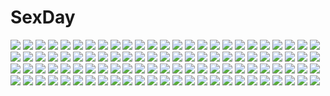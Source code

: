 # SexDay
![](https://konachan.com/jpeg/58a397668b2cc76be4656eba76af3935/Konachan.com%20-%20250177%20barefoot%20blue_eyes%20blue_hair%20bow%20cirno%20dress%20dtvisu%20fairy%20flowers%20popsicle%20short_hair%20third-party_edit%20touhou%20white%20wings.jpg)
![](https://konachan.com/image/be62ef0b2dafb951afb0bdbecd53ec7b/Konachan.com%20-%20284031%20animal_ears%20breasts%20cleavage%20necklace%20obaoba_%28monkeyix%29%20original%20ponytail%20thighhighs.jpg)
![](https://konachan.com/jpeg/fcb9f229977a6d4ce52e39fbd0a83e35/Konachan.com%20-%20169567%20black_hair%20blonde_hair%20blue_eyes%20brown_hair%20dress%20eren_jaeger%20group%20kurobara%20necklace%20open_shirt%20ribbons%20short_hair%20sleeping%20tears%20tie%20white.jpg)
![](https://konachan.com/image/c144324cbd4f58ab23607a3a458cbee8/Konachan.com%20-%2099200%20cierra%20red_hair%20riviera_the_promised_land%20thighhighs%20witch.jpg)
![](https://konachan.com/image/208394f27777f893ce914f7aeeb57665/Konachan.com%20-%2093378%20all_male%20kaito%20male%20vocaloid.jpg)
![](https://konachan.com/jpeg/e8f78be6a36f959ac072c8c9fce1af40/Konachan.com%20-%20198618%20blonde_hair%20blue_eyes%20braids%20breasts%20cleavage%20gray_hair%20hat%20lexington%20long_hair%20pantyhose%20saratoga%20suisai.%20thighhighs%20torn_clothes%20transparent.jpg)
![](https://konachan.com/image/657783f602a9355d93811efb6ed47165/Konachan.com%20-%2043615%20barefoot%20nude%20tenjouin_saki%20to_love_ru.jpg)
![](https://konachan.com/image/0aec8474632983c468aeea2c0b5ef5f2/Konachan.com%20-%20145785%20breasts%20brown_hair%20caitlyn%20choker%20cleavage%20collar%20dress%20gloves%20instant-ip%20league_of_legends%20red_eyes%20signed.jpg)
![](https://konachan.com/image/f926b0b1c38660ac4fa3ae3cd0de3ead/Konachan.com%20-%20151519%20bicolored_eyes%20chain%20chuunibyou_demo_koi_ga_shitai%21%20eyepatch%20hinata_sora%20school_uniform%20takanashi_rikka%20thighhighs.jpg)
![](https://konachan.com/image/e95eb1559dfb8b9c5f397c9e75bc82bb/Konachan.com%20-%2037666%20capcom%20dress%20elbow_gloves%20flowers%20gloves%20green_eyes%20hibiki_misora%20ishihara_yuuji%20nakashima_tokiko%20pantyhose%20red_hair%20rockman%20short_hair%20twintails.jpg)
![](https://konachan.com/image/3d191cc8e7aced1dc50744a7ec302bf7/Konachan.com%20-%20157006%20ryuusei_kiseki%20unisonshift.jpg)
![](https://konachan.com/image/a63344b4269b27a186f468e4d4d74869/Konachan.com%20-%20128935%20clouds%20kagamine_rin%20sky%20vocaloid%20wings.jpg)
![](https://konachan.com/image/6afbdda62ed0f0272409852abe62681a/Konachan.com%20-%2067462%20blonde_hair%20clannad%20headband%20purple_eyes%20sakagami_tomoyo.jpg)
![](https://konachan.com/jpeg/c468a447536d5abcc5cec79010973168/Konachan.com%20-%20229445%20ball%20bow%20dress%20earth%20kaname_madoka%20long_hair%20mahou_shoujo_madoka_magica%20pink_hair%20planet%20rimuu%20space%20stars%20twintails%20ultimate_madoka%20wings.jpg)
![](https://konachan.com/image/fc2f0fca7444f09235fcbd2a5fd116f0/Konachan.com%20-%2040551%20cage%20munyu.jpg)
![](https://konachan.com/image/85c8c3ec5abb1bc4eddaefa0cc26405e/Konachan.com%20-%20237866%20animal%20apple%20book%20bow%20building%20cake%20cat%20clouds%20crown%20dress%20drink%20flowers%20food%20fruit%20grass%20hat%20male%20mirror%20original%20petals%20rabbit%20rose%20sky%20tree%20water.jpg)
![](https://konachan.com/image/4d888b35b7e3157c40b820cf9549b9da/Konachan.com%20-%20167816%20bikini%20black_eyes%20black_hair%20braids%20breasts%20brown_eyes%20cleavage%20fang%20food%20gray_hair%20karo_karo%20long_hair%20navel%20original%20ponytail%20swimsuit%20water%20wink.jpg)
![](https://konachan.com/image/abb3d300755325bbd05327f4738b7fbc/Konachan.com%20-%2028274%20alice_parade%20breast_hold%20breasts%20bunnygirl%20futarimeno_alice%20game_cg%20long_hair%20pink_hair%20unisonshift%20usagi_luna_hatsujou.jpg)
![](https://konachan.com/image/b715d018b57cd6395c4fce8b6dbe8afd/Konachan.com%20-%20158416%20clouds%20grass%20isai_shizuka%20night%20original%20scenic%20signed%20silhouette%20sky%20stars.jpg)
![](https://konachan.com/image/d3bffe5adc2f82e2af8f8f9f0f261fb1/Konachan.com%20-%2081154%20ganondorf%20lack%20link_%28zelda%29%20male%20pointed_ears%20princess_zelda%20sheik%20sword%20the_legend_of_zelda%20weapon.jpg)
![](https://konachan.com/jpeg/b142f159d97192fc03e2dc6a3934d385/Konachan.com%20-%20184013%20bikini%20blush%20breast_hold%20breasts%20cleavage%20clochette%20game_cg%20hoshizaki_ouka%20long_hair%20oshiki_hitoshi%20sakigake_generation%20swimsuit.jpg)
![](https://konachan.com/image/e1e3758d8fca54adcdf43bac506e78dc/Konachan.com%20-%20142492%20amatsumi_sora_ni%20animal_ears%20blush%20fang%20inugami_honori%20nude%20onsen%20scan%20shintaro%20tobari_chisa%20towel%20water%20wet%20wink.jpg)
![](https://konachan.com/jpeg/e8c37a1e8da41984e3645ed385558d90/Konachan.com%20-%20185159%20animal%20bird%20enomoto_takane%20headphones%20instockee%20kagerou_project%20kokonose_haruka%20male%20school_uniform.jpg)
![](https://konachan.com/image/6e05932a5cb9f3d2896c321e96a7ff2b/Konachan.com%20-%2074365%20black_rock_shooter%20gun%20kuroi_mato%20weapon.jpg)
![](https://konachan.com/image/aecbbe32d22af22d09421e3f1fdcfe43/Konachan.com%20-%2042797%20lala_satalin_deviluke%20to_love_ru.jpg)
![](https://konachan.com/image/44b3794fde7c668284bcf247940af5ff/Konachan.com%20-%2096403%20apple%20blonde_hair%20cloudy.r%20flandre_scarlet%20food%20fruit%20hat%20red%20red_eyes%20thighhighs%20touhou%20vampire%20wings.jpg)
![](https://konachan.com/image/289ccaa6a5ccb965ff287fc22d6cf12e/Konachan.com%20-%208258%20furude_rika%20hanyuu%20higurashi_no_naku_koro_ni%20ryuuguu_rena%20sonozaki_shion.jpg)
![](https://konachan.com/image/f75a8a9d886c23167ec99bcd2bcb2133/Konachan.com%20-%2021126%20argentine%20dnangel%20sugisaki_yukiru.jpg)
![](https://konachan.com/image/c07f526bfc23643f3ed2e508a90d7600/Konachan.com%20-%206527%20louise_fran%C3%A7oise_le_blanc_de_la_valli%C3%A8re%20school_uniform%20zero_no_tsukaima.jpg)
![](https://konachan.com/jpeg/271333f4db9a8858d539110605331962/Konachan.com%20-%20207795%20ass%20fast-runner-2024%20kneehighs%20male%20penis%20pussy%20school_uniform%20sex%20uncensored%20underwear%20upskirt%20white.jpg)
![](https://konachan.com/image/0a16c3a405c8546b61f332f52e994fee/Konachan.com%20-%2044555%20christmas%20edomae_luna%20hat%20masa%20michishio_nagasumi%20santa_costume%20santa_hat%20seto_gouzaburou%20seto_no_hanayome%20seto_san%20snow%20thighhighs.jpg)
![](https://konachan.com/jpeg/743571de5b3ba98cc3a09d67d976b4d3/Konachan.com%20-%20173356%20aoi_kumiko%20black_eyes%20black_hair%20blush%20glasses%20original%20panties%20pantyhose%20school_uniform%20underwear%20white.jpg)
![](https://konachan.com/image/5bb89b84da7022740af2a89102790a3b/Konachan.com%20-%20201851%20blue_eyes%20fan%20japanese_clothes%20kousaka_honoka%20love_live%21_school_idol_project%20orange_hair%20tagme_%28artist%29.jpg)
![](https://konachan.com/image/274bca1cd61912d43d1bf5d761d49947/Konachan.com%20-%20276462%20apron%20blue_eyes%20blush%20bow%20brown_hair%20dress%20headdress%20kashiwagi_chisame%20long_hair%20maid%20original.jpg)
![](https://konachan.com/image/2f35e9eda3c4d32fde52c749f8137225/Konachan.com%20-%2085423%20choker%20dress%20flowers%20long_hair%20megurine_luka%20sonomura%20vocaloid.jpg)
![](https://konachan.com/image/5eb094e8d5ce6a2fd8aed9aee858d7a3/Konachan.com%20-%2037814%20close%20fang%20suzumiya_haruhi_no_yuutsu%20tsuruya.jpg)
![](https://konachan.com/image/14e060802354acaf4ee37db315b41ea0/Konachan.com%20-%20172300%20animal_ears%20blush%20catgirl%20noir_auslese%20panties%20pointed_ears%20purple_hair%20short_hair%20striped_panties%20tail%20thighhighs%20underwear%20yellow_eyes.jpg)
![](https://konachan.com/jpeg/192fc9358d7f41283aeec133bdf71fe0/Konachan.com%20-%2042735%20initial-g%20monochrome.jpg)
![](https://konachan.com/image/69f83679b2761a903c80cc0b81a991a5/Konachan.com%20-%20122361%20fate_testarossa%20mahou_shoujo_lyrical_nanoha%20matsuno_canel%20tagme%20takamachi_nanoha.jpg)
![](https://konachan.com/image/5f51fedfe5afaf636bed143de353145e/Konachan.com%20-%20268566%20blue_hair%20breasts%20hat%20hoodie%20island_%28game%29%20long_hair%20nipples%20no_bra%20nopan%20ohara_rinne%20open_shirt%20tenkuu_nozora%20thighhighs%20yellow_eyes.jpg)
![](https://konachan.com/image/8901f714b8a22c586f9a44a0ecf042f9/Konachan.com%20-%20136143%20black_hair%20blue_hair%20brook%20cigarette%20franky%20group%20gun%20hat%20necklace%20one_piece%20pirate%20sagatsune%20sanji%20skull%20smoking%20sunglasses%20sword%20usopp%20weapon.jpg)
![](https://konachan.com/image/c33df2d68da6095e63f87ccaf50464c3/Konachan.com%20-%2077009%20gun%20kirisame_marisa%20touhou%20weapon%20white%20witch.jpg)
![](https://konachan.com/image/f6323b0a53a55ac3c59e9288d18124e3/Konachan.com%20-%2013969%20front_wing%20jibril_seitenshi%20makai_tenshi_jibril%20manabe_rika.jpg)
![](https://konachan.com/image/9e0fc806ac5ce51b9a273029e4c2e185/Konachan.com%20-%2095664%20blonde_hair%20blue_eyes%20kagamine_len%20kagamine_rin%20len_append%20male%20rin_append%20short_hair%20vocaloid.jpg)
![](https://konachan.com/jpeg/bc347de4d646a0f9305b481516c90e17/Konachan.com%20-%20239807%20blush%20breast_hold%20breasts%20censored%20cum%20game_cg%20hulotte%20ikegami_akane%20long_hair%20nipples%20paizuri%20penis%20pink_eyes%20red_hair%20yagami_kanna.jpg)
![](https://konachan.com/jpeg/1a9053d5367b9aebf9b5ca72c6e962f1/Konachan.com%20-%20201547%20ayase_eri%20blonde_hair%20blue_eyes%20drink%20himemu%20love_live%21_school_idol_project%20ponytail.jpg)
![](https://konachan.com/image/ddd78258c015149285344f766e55f72b/Konachan.com%20-%20111828%20clouds%20dragon%20ganesagi%20original%20tree.jpg)
![](https://konachan.com/image/9ad1ef84fcddaa33b3fe192a913c1c3b/Konachan.com%20-%20304728%20animal%20building%20cat%20noba%20original%20scenic%20watermark.jpg)
![](https://konachan.com/image/ebb6522de34abeb76827c091dd474e53/Konachan.com%20-%2094334%20black_hair%20fushikawa_kokoro%20japanese_clothes%20kimono%20long_hair%20maji_de_watashi_ni_koi_shinasai%21%20purple_eyes.jpg)
![](https://konachan.com/image/bec76942d9b5099ca8a826be97217b93/Konachan.com%20-%208627%20saikano.jpg)
![](https://konachan.com/image/1092fa1609a186a0d2e9c8489b5a6c76/Konachan.com%20-%20208403%20ass%20blonde_hair%20breasts%20cameltoe%20dress%20green_eyes%20long_hair%20nipples%20no_bra%20open_shirt%20panties%20panty_pull%20sayori%20smile%20thighhighs%20underwear%20wings.jpg)
![](https://konachan.com/image/f55484a2bc889fd17bd0258925f13c6e/Konachan.com%20-%2027402%20azumanga_daioh%20kasuga_ayumu%20white.jpg)
![](https://konachan.com/image/06caa0a19b4be80884e2b462c25f44c7/Konachan.com%20-%20297093%20clouds%20kenzo_093%20long_hair%20original%20scenic%20skirt%20sky%20stars%20sunset%20train.jpg)
![](https://konachan.com/image/847fe1d64ea346093ce5648175c5daf7/Konachan.com%20-%20253269%20akashio%20animal%20bat%20black_hair%20blush%20book%20breasts%20candy%20cleavage%20cross%20food%20gloves%20halloween%20long_hair%20pumpkin%20skirt%20tail%20thighhighs%20wolfgirl.jpg)
![](https://konachan.com/image/8f0ee1e1b787fe916dbe86938f74a7a9/Konachan.com%20-%20281097%20black_eyes%20blue_eyes%20blue_hair%20brown_hair%20dress%20gloves%20green_eyes%20group%20hat%20idolmaster%20infukun%20long_hair%20pantyhose%20ponytail%20short_hair%20thighhighs.jpg)
![](https://konachan.com/image/a2d022dbdbf166891a21cec7699ea65f/Konachan.com%20-%20266251%20aqua_eyes%20black_hair%20bow%20japanese_clothes%20long_hair%20menreiki_%28onmyouji%29%20onmyouji%20petals%20sibyl.jpg)
![](https://konachan.com/image/496ed1ba402ba35299c6929e9ef169c6/Konachan.com%20-%20191236%20bell%20breasts%20christmas%20cleavage%20dodome-iro_mayonnaise%20green_hair%20hat%20kneehighs%20long_hair%20navel%20original%20red_eyes%20santa_costume%20santa_hat%20shorts%20snow.jpg)
![](https://konachan.com/jpeg/96d73b11680d6c67d06f05d827801ac3/Konachan.com%20-%20178818%20blue_hair%20breasts%20game_cg%20glace%20haneshiro_amane%20koishiki_manual%20long_hair%20nipples%20no_bra%20open_shirt%20panties%20purple_eyes%20saeki_nao%20underwear.jpg)
![](https://konachan.com/image/557a4911b662b2d6706c8d1708a33843/Konachan.com%20-%2063438%20favorite%20game_cg%20hoshizora_no_memoria%20tagme.jpg)
![](https://konachan.com/image/1bcc30e56fcddd75c03259f654fbdcb6/Konachan.com%20-%20236824%202girls%20akabane_%28zebrasmise%29%20animal%20bird%20blonde_hair%20boots%20bow%20fish%20original%20pantyhose%20penguin%20scarf%20yellow_eyes.jpg)
![](https://konachan.com/image/2e3a0ff363a80481217961ce4030144e/Konachan.com%20-%20105130%20apron%20hatsune_miku%20manya_%28mohu_is-mine%29%20twins%20vocaloid.jpg)
![](https://konachan.com/image/ed2d9d54ffa4c83d9eedc297f791bd35/Konachan.com%20-%20209482%20aqua_eyes%20bodysuit%20cameltoe%20elbow_gloves%20gloves%20jjjjjjj%20original%20pink_hair%20thighhighs%20wet.jpg)
![](https://konachan.com/image/d07fbc9cce4c91a3b92188f6a37c2cd2/Konachan.com%20-%20124590%20breasts%20dha%20goidou_yui%20kami_nomi_zo_shiru_sekai%20nipples%20nude.jpg)
![](https://konachan.com/image/8e1c8833f480484dd3c016b72ff73ee6/Konachan.com%20-%20299545%20brown_hair%20dungeon_and_fighter%20female_mage_%28dnf%29%20gun%20hat%20kie_%28wylee2212%29%20long_hair%20skirt%20stockings%20weapon%20witch%20witch_hat.jpg)
![](https://konachan.com/image/06bab564ea27af7c7983ec74ea20907b/Konachan.com%20-%20159638%20bicolored_eyes%20im_%28badmasa%29%20tatara_kogasa%20touhou%20umbrella.jpg)
![](https://konachan.com/image/90bc0edb01d6ee71ddc3cd363d7cec16/Konachan.com%20-%2099545%20bicolored_eyes%20blood%20mahou_shoujo_madoka_magica%20miki_sayaka%20signed%20sword%20tears%20weapon.jpg)
![](https://konachan.com/image/fbee065e51fea94355e5d86448928aa3/Konachan.com%20-%20236682%20clouds%20dark%20jpeg_artifacts%20landscape%20moon%20night%20original%20scenic%20sky%20tagme_%28artist%29.jpg)
![](https://konachan.com/image/502ea50d02e40660ec7d755c14a67d2a/Konachan.com%20-%20100437%20animal_ears%20bike_shorts%20catgirl%20cherry_blossoms%20flowers%20original%20pink_hair%20shorts%20tail.jpg)
![](https://konachan.com/jpeg/c14aa510afa5ca1fba1e66c6c7975975/Konachan.com%20-%20108043%20black_rock_shooter%20hatsune_miku%20kuroi_mato%20vocaloid.jpg)
![](https://konachan.com/image/cb1048afbae99e28711fa3f011c9229e/Konachan.com%20-%20166205%20black_hair%20blush%20bondage%20jpeg_artifacts%20kiira%20loli%20navel%20panties%20pink_eyes%20school_uniform%20skirt%20torn_clothes%20underboob%20underwear%20ushio_%28kancolle%29.jpg)
![](https://konachan.com/image/9878eec3ad6cd66718def998659a873b/Konachan.com%20-%2043518%202girls%20animal_ears%20candy%20catgirl%20chocolate%20maid%20original%20sayori%20shoujo_ai%20watermark.jpg)
![](https://konachan.com/image/7b41cd62783b3224b86f85496c35cbcd/Konachan.com%20-%20229756%20bubbles%20dark%20dress%20gray_hair%20leaves%20original%20sawana%20short_hair%20sleeping%20summer_dress%20underwater%20water.jpg)
![](https://konachan.com/jpeg/21772bc0f1d0baf1772dd60795c9cf7a/Konachan.com%20-%20149704%20bodysuit%20erect_nipples%20helgarose_von_falkenmayer%20ilfriede_von_feulner%20lunateresia_von_wizleben%20miyata_ao%20muv-luv_alternative%20skintight%20white.jpg)
![](https://konachan.com/image/0b6c08cb8777014ebd48089498ec9b89/Konachan.com%20-%20134976%20blue_eyes%20city%20fire%20green_hair%20gun%20hatsune_miku%20headphones%20long_hair%20necco%20skirt%20vocaloid%20weapon.jpg)
![](https://konachan.com/jpeg/f1614e559167414d077a4bdfad8e6774/Konachan.com%20-%20300560%20armor%20dark_souls%20dress%20elbow_gloves%20gloves%20gray_hair%20green_eyes%20headband%20hololive%20kinshi%20shirogane_noel%20short_hair%20thighhighs%20weapon%20zettai_ryouiki.jpg)
![](https://konachan.com/image/4f612a3c2b9bc9b234b1f1935aea19de/Konachan.com%20-%2067279%20kobayashi_yuji.jpg)
![](https://konachan.com/image/01ee1cd4eb3ce28624377b55071e3902/Konachan.com%20-%2010447%20beach%20ichimonji_mutsuki%20sanzein_yayoi%20swimsuit.jpg)
![](https://konachan.com/image/e8dfda05830d510509fac670d566f435/Konachan.com%20-%2039237%20macross%20macross_frontier%20male%20ranka_lee%20saotome_alto%20sheryl_nome.jpg)
![](https://konachan.com/image/5fc6e0d31ea81316b5c0ab9fc41fa2f9/Konachan.com%20-%2052933%20aria%20aria_the_natural.jpg)
![](https://konachan.com/jpeg/ff7b6bf45c20a7df949afbfdffcc70ce/Konachan.com%20-%20191712%20amagai_yukino%20breasts%20candysoft%20game_cg%20long_hair%20navel%20nipples%20nude%20purple_eyes%20purple_hair%20pussy%20third-party_edit%20tsuyokiss_next%20uncensored.jpg)
![](https://konachan.com/jpeg/e8237a4c26f7466b20df19870bc0e8db/Konachan.com%20-%20240623%20bell%20blush%20bow%20brown_eyes%20brown_hair%20christmas%20dress%20gloves%20hat%20ichihara_nina%20idolmaster%20pantyhose%20santa_costume%20santa_hat%20short_hair%20twintails.jpg)
![](https://konachan.com/image/774789a1499c048c598368d580675559/Konachan.com%20-%2039202%20ef%20minori%20miyamura_miyako%20shindou_kei.jpg)
![](https://konachan.com/image/886c10cd2f84599199f311cbd02b70aa/Konachan.com%20-%20269068%20animal_ears%20ass%20bell%20breasts%20foxgirl%20night%20nipples%20no_bra%20open_shirt%20original%20pink_eyes%20signed%20skirt%20skirt_lift%20tail%20thighhighs%20white_hair.jpg)
![](https://konachan.com/image/4f22872628af81b4d56247ef922c979e/Konachan.com%20-%2043135%20animal_ears%20blush%20foxgirl%20kazami_karasu%20multiple_tails%20tail%20touhou%20yakumo_ran%20yakumo_yukari.jpg)
![](https://konachan.com/image/0fd762055f17ac734a33fbb353b99323/Konachan.com%20-%2068342%20amakusa_juuza%20gray_hair%20gun%20hat%20jailbird%20male%20red_hair%20umineko_no_naku_koro_ni%20ushiromiya_ange%20weapon.jpg)
![](https://konachan.com/jpeg/0f1f3c933a278aa1ff4b72195e3d7d68/Konachan.com%20-%20219966%20angel%20crying%20flat_chest%20kagamine_rin%20tagme_%28artist%29%20tears%20vocaloid.jpg)
![](https://konachan.com/jpeg/452ce207f2e55841b070e1a2e8190294/Konachan.com%20-%20307045%20blue_eyes%20blush%20bow%20dress%20fujiwara_chika%20gilse%20kneehighs%20long_hair%20pink_hair%20ribbons%20school_uniform%20signed%20white.jpg)
![](https://konachan.com/jpeg/db9a43613df35269c83e9f2888491b20/Konachan.com%20-%2067510%20aizawa_sakuya%20brown_hair%20green_eyes%20hayate_no_gotoku%20short_hair%20skirt.jpg)
![](https://konachan.com/jpeg/4968d0bd555cac39f10300689752986a/Konachan.com%20-%20220975%20close%20food%20fruit%20hat%20hinanawi_tenshi%20okakan%20touhou%20waifu2x.jpg)
![](https://konachan.com/image/91b635fbeaa4bad3c61b8bdcea1ef15c/Konachan.com%20-%2064330%20barefoot%20bikini%20black_hair%20blue_eyes%20bow%20brown_eyes%20brown_hair%20headdress%20long_hair%20navel%20pink_eyes%20ribbons%20scan%20short_hair%20swimsuit%20tree%20twintails.jpg)
![](https://konachan.com/image/883f5fdc164dae9b0bc1aea9cf766997/Konachan.com%20-%20159275%20blonde_hair%20blue_eyes%20blush%20cameltoe%20christa_renz%20food%20namaniku_atk%20panties%20school_uniform%20shingeki_no_kyojin%20skirt%20skirt_lift%20underwear.jpg)
![](https://konachan.com/image/a682e82ec5d77cd84d61b04bc35fd18e/Konachan.com%20-%2090065%20blonde_hair%20blue_eyes%20densetsu_no_yuusha_no_densetsu%20ferris_eris%20food%20logo%20long_hair%20sword%20weapon.jpg)
![](https://konachan.com/image/df9c875b2c3e3b81963c21edddf88129/Konachan.com%20-%20189924%20blue_eyes%20braids%20dress%20izayoi_sakuya%20pregnant%20purple_hair%20ribbons%20touhou%20tro%20white.jpg)
![](https://konachan.com/image/339a6b58fe2e6652258dbac7b0123085/Konachan.com%20-%20181893%20black_hair%20blonde_hair%20blue_eyes%20cape%20gloves%20group%20hat%20long_hair%20male%20original%20purple_hair%20short_hair%20signed%20swd3e2%20sword%20weapon%20white_hair.jpg)
![](https://konachan.com/image/4cd1d53fd6ec44e86b9f39426bc482b0/Konachan.com%20-%2011384%20tagme.jpg)
![](https://konachan.com/image/44292e72f9660021a2abad9d91ee8ec8/Konachan.com%20-%2021274%20blonde_hair%20brown_eyes%20chii%20chobits%20clamp%20motosuwa_hideki.jpg)
![](https://konachan.com/image/850204e3ed52bf82c5e0efeebb47f2e1/Konachan.com%20-%20208222%20navel%20original%20signed%20slapmyface%20watermark%20weapon%20wings%20wristwear.jpg)
![](https://konachan.com/jpeg/96763c752c7d514067a7aff95ad98a49/Konachan.com%20-%20250829%20aqua_eyes%20cross_akiha%20green_hair%20hatsune_miku%20suna_no_wakusei_%28vocaloid%29%20twintails%20vocaloid.jpg)
![](https://konachan.com/jpeg/c354cb296709924eda50b78ab5492188/Konachan.com%20-%20224159%20aliasing%20anthropomorphism%20infukun%20karlsruhe_%28zhanjian_shaonu%29%20koln_%28zhanjian_shaonu%29%20konigsberg_%28zhanjian_shaonu%29%20zhanjian_shaonu.jpg)
![](https://konachan.com/image/ced8890728bd8a61b7822c8c6ea69460/Konachan.com%20-%20144540%20animal_ears%20blush%20brown_eyes%20brown_hair%20choker%20foxgirl%20heart%20long_hair%20original%20school_uniform%20tail%20usagihime.jpg)
